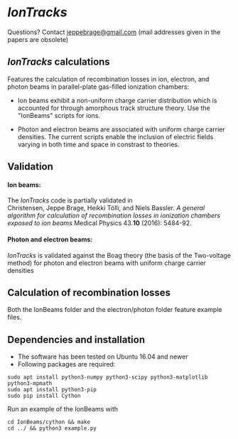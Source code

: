 # *IonTracks*

Questions? Contact jeppebrage@gmail.com (mail addresses given in the papers are obsolete)

## *IonTracks* calculations
Features the calculation of recombination losses in ion, electron, and photon beams in parallel-plate gas-filled ionization chambers: 
- Ion beams exhibit a non-uniform charge carrier distribution which is accounted for through amorphous track structure theory.
Use the "IonBeams" scripts for ions.

- Photon and electron beams are associated with uniform charge carrier densities. The current scripts enable the inclusion of electric fields varying in both time and space in constrast to theories.


## Validation 
#### Ion beams:
The *IonTracks* code is partially validated in    
Christensen, Jeppe Brage, Heikki Tölli, and Niels Bassler. *A general algorithm for calculation of recombination losses in ionization chambers exposed to ion beams* Medical Physics 43.__10__ (2016): 5484-92.

#### Photon and electron beams:
*IonTracks* is validated against the Boag theory (the basis of the Two-voltage method) for photon and electron beams with uniform charge carrier densities 

## Calculation of recombination losses
Both the IonBeams folder and the electron/photon folder feature example files.


## Dependencies and installation
- The software has been tested on Ubuntu 16.04 and newer
- Following packages are required:

```
sudo apt install python3-numpy python3-scipy python3-matplotlib python3-mpmath
sudo apt install python3-pip
sudo pip install Cython
```
Run an example of the IonBeams with
```
cd IonBeams/cython && make
cd ../ && python3 example.py
```
